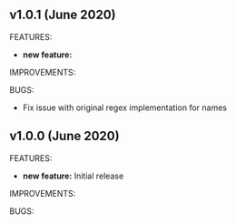 ## v1.0.1 (June 2020)

FEATURES: 
* **new feature:** 

IMPROVEMENTS:

BUGS:
* Fix issue with original regex implementation for names

## v1.0.0 (June 2020)

FEATURES: 
* **new feature:**  Initial release

IMPROVEMENTS:

BUGS:
